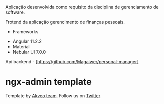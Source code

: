 Aplicação desenvolvida como requisito da disciplina de gerenciamento de software.

Frotend da aplicação  gerencimento de finanças pessoais.

- Frameworks

* Angular 11.2.2
* Material
* Nebular UI 7.0.0 

Api backend - [https://github.com/Magaiwer/personal-manager]

# ngx-admin template

Template by [Akveo team](https://www.akveo.com?utm_campaign=services%20-%20akveo%20website%20-%20ngx_admin%20github%20readme&utm_source=ngx_admin&utm_medium=referral&utm_content=from_developers_made_by). Follow us on [Twitter](https://twitter.com/akveo_inc) 
